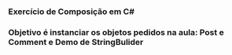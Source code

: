 <h3>Exercício de Composição em C# <h3>
<P> Objetivo é instanciar os objetos pedidos na aula: Post e Comment e Demo de StringBulider</P>
